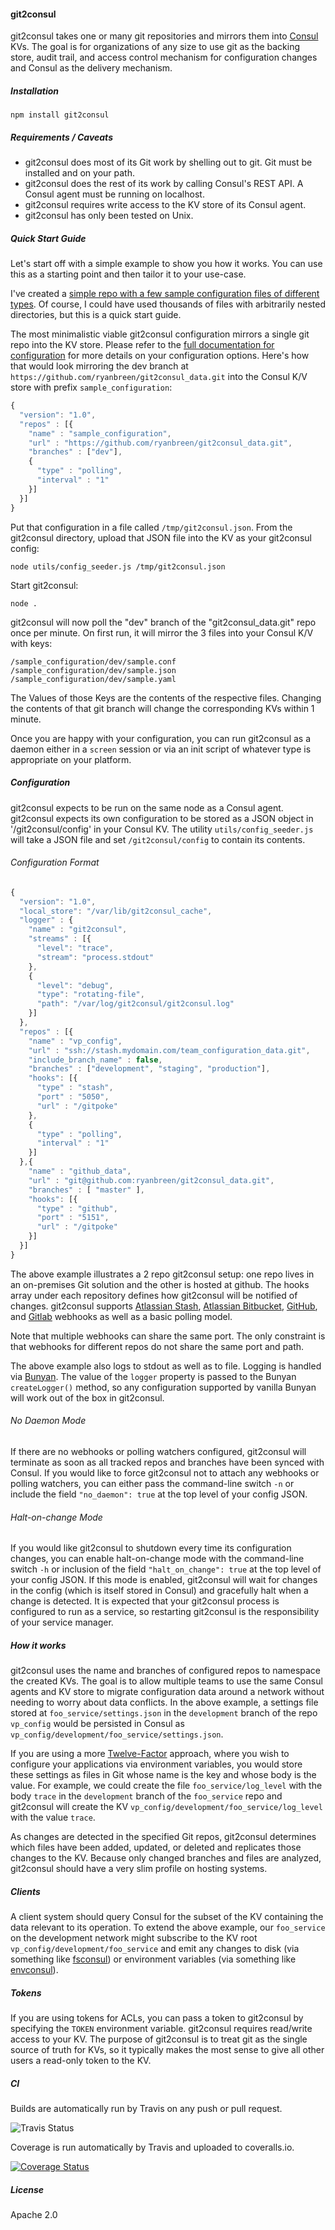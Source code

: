 #### git2consul

git2consul takes one or many git repositories and mirrors them into [Consul](http://www.consul.io/) KVs.  The goal is for organizations of any size to use git as the backing store, audit trail, and access control mechanism for configuration changes and Consul as the delivery mechanism.

##### Installation

`npm install git2consul`

##### Requirements / Caveats

* git2consul does most of its Git work by shelling out to git.  Git must be installed and on your path.
* git2consul does the rest of its work by calling Consul's REST API.  A Consul agent must be running on localhost.
* git2consul requires write access to the KV store of its Consul agent.
* git2consul has only been tested on Unix.

##### Quick Start Guide

Let's start off with a simple example to show you how it works.  You can use this as a starting point and then tailor it to your use-case.

I've created a [simple repo with a few sample configuration files of different types](https://github.com/ryanbreen/git2consul_data).  Of course, I could have used thousands of files with arbitrarily nested directories, but this is a quick start guide.

The most minimalistic viable git2consul configuration mirrors a single git repo into the KV store.  Please refer to the [full documentation for configuration](#configuration) for more details on your configuration options.  Here's how that would look mirroring the dev branch at `https://github.com/ryanbreen/git2consul_data.git` into the Consul K/V store with prefix `sample_configuration`:

```javascript
{
  "version": "1.0",
  "repos" : [{
    "name" : "sample_configuration",
    "url" : "https://github.com/ryanbreen/git2consul_data.git",
    "branches" : ["dev"],
    {
      "type" : "polling",
      "interval" : "1"
    }]
  }]
}
```

Put that configuration in a file called `/tmp/git2consul.json`.  From the git2consul directory, upload that JSON file into the KV as your git2consul config:

```
node utils/config_seeder.js /tmp/git2consul.json
```

Start git2consul:

```
node .
```

git2consul will now poll the "dev" branch of the "git2consul_data.git" repo once per minute.  On first run, it will mirror the 3 files into your Consul K/V with keys:

```
/sample_configuration/dev/sample.conf
/sample_configuration/dev/sample.json
/sample_configuration/dev/sample.yaml
```

The Values of those Keys are the contents of the respective files.  Changing the contents of that git branch will change the corresponding KVs within 1 minute.

Once you are happy with your configuration, you can run git2consul as a daemon either in a `screen` session or via an init script of whatever type is appropriate on your platform.

##### Configuration

git2consul expects to be run on the same node as a Consul agent.  git2consul expects its own configuration to be stored as a JSON object in '/git2consul/config' in your Consul KV.  The utility `utils/config_seeder.js` will take a JSON file and set `/git2consul/config` to contain its contents.

###### Configuration Format

```javascript
{
  "version": "1.0",
  "local_store": "/var/lib/git2consul_cache",
  "logger" : {
    "name" : "git2consul",
    "streams" : [{
      "level": "trace",
      "stream": "process.stdout"
    },
    {
      "level": "debug",
      "type": "rotating-file",
      "path": "/var/log/git2consul/git2consul.log"
    }]
  },
  "repos" : [{
    "name" : "vp_config",
    "url" : "ssh://stash.mydomain.com/team_configuration_data.git",
    "include_branch_name" : false,
    "branches" : ["development", "staging", "production"],
    "hooks": [{
      "type" : "stash",
      "port" : "5050",
      "url" : "/gitpoke"
    },
    {
      "type" : "polling",
      "interval" : "1"
    }]
  },{
    "name" : "github_data",
    "url" : "git@github.com:ryanbreen/git2consul_data.git",
    "branches" : [ "master" ],
    "hooks": [{
      "type" : "github",
      "port" : "5151",
      "url" : "/gitpoke"
    }]
  }]
}
```

The above example illustrates a 2 repo git2consul setup: one repo lives in an on-premises Git solution and the other is hosted at github.  The hooks array under each repository defines how git2consul will be notified of changes.  git2consul supports [Atlassian Stash](https://confluence.atlassian.com/display/STASH/POST+service+webhook+for+Stash), [Atlassian Bitbucket](https://confluence.atlassian.com/display/BITBUCKET/POST+hook+management), [GitHub](https://developer.github.com/v3/repos/hooks/), and [Gitlab](https://gitlab.com/gitlab-org/gitlab-ce/blob/master/doc/web_hooks/web_hooks.md) webhooks as well as a basic polling model.

Note that multiple webhooks can share the same port.  The only constraint is that webhooks for different repos do not share the same port and path.

The above example also logs to stdout as well as to file.  Logging is handled via [Bunyan](https://github.com/trentm/node-bunyan).  The value of the `logger` property is passed to the Bunyan `createLogger()` method, so any configuration supported by vanilla Bunyan will work out of the box in git2consul.

###### No Daemon Mode

If there are no webhooks or polling watchers configured, git2consul will terminate as soon as all tracked repos and branches have been synced with Consul.  If you would like to force git2consul not to attach any webhooks or polling watchers, you can either pass the command-line switch `-n` or include the field `"no_daemon": true` at the top level of your config JSON.

###### Halt-on-change Mode

If you would like git2consul to shutdown every time its configuration changes, you can enable halt-on-change mode with the command-line switch `-h` or inclusion of the field `"halt_on_change": true` at the top level of your config JSON.  If this mode is enabled, git2consul will wait for changes in the config (which is itself stored in Consul) and gracefully halt when a change is detected.  It is expected that your git2consul process is configured to run as a service, so restarting git2consul is the responsibility of your service manager.

##### How it works

git2consul uses the name and branches of configured repos to namespace the created KVs.  The goal is to allow multiple teams to use the same Consul agents and KV store to migrate configuration data around a network without needing to worry about data conflicts.  In the above example, a settings file stored at `foo_service/settings.json` in the `development` branch of the repo `vp_config` would be persisted in Consul as `vp_config/development/foo_service/settings.json`.

If you are using a more [Twelve-Factor](http://12factor.net/) approach, where you wish to configure your applications via environment variables, you would store these settings as files in Git whose name is the key and whose body is the value.  For example, we could create the file `foo_service/log_level` with the body `trace` in the `development` branch of the `foo_service` repo and git2consul will create the KV `vp_config/development/foo_service/log_level` with the value `trace`.

As changes are detected in the specified Git repos, git2consul determines which files have been added, updated, or deleted and replicates those changes to the KV.  Because only changed branches and files are analyzed, git2consul should have a very slim profile on hosting systems.

##### Clients

A client system should query Consul for the subset of the KV containing the data relevant to its operation.  To extend the above example, our `foo_service` on the development network might subscribe to the KV root `vp_config/development/foo_service` and emit any changes to disk (via something like [fsconsul](https://github.com/ryanbreen/fsconsul)) or environment variables (via something like [envconsul](https://github.com/hashicorp/envconsul)).

##### Tokens

If you are using tokens for ACLs, you can pass a token to git2consul by specifying the `TOKEN` environment variable.  git2consul requires read/write access to your KV.  The purpose of git2consul is to treat git as the single source of truth for KVs, so it typically makes the most sense to give all other users a read-only token to the KV.

##### CI

Builds are automatically run by Travis on any push or pull request.

![Travis Status](https://api.travis-ci.org/Cimpress-MCP/git2consul.svg?branch=master)

Coverage is run automatically by Travis and uploaded to coveralls.io.

[![Coverage Status](https://img.shields.io/coveralls/Cimpress-MCP/git2consul.svg)](https://coveralls.io/r/Cimpress-MCP/git2consul?branch=master)

##### License

Apache 2.0
